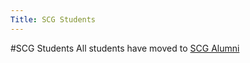 ```yaml
---
Title: SCG Students
---
```

#SCG Students
All students have moved to [SCG Alumni](%base_url%/wiki/alumni)
